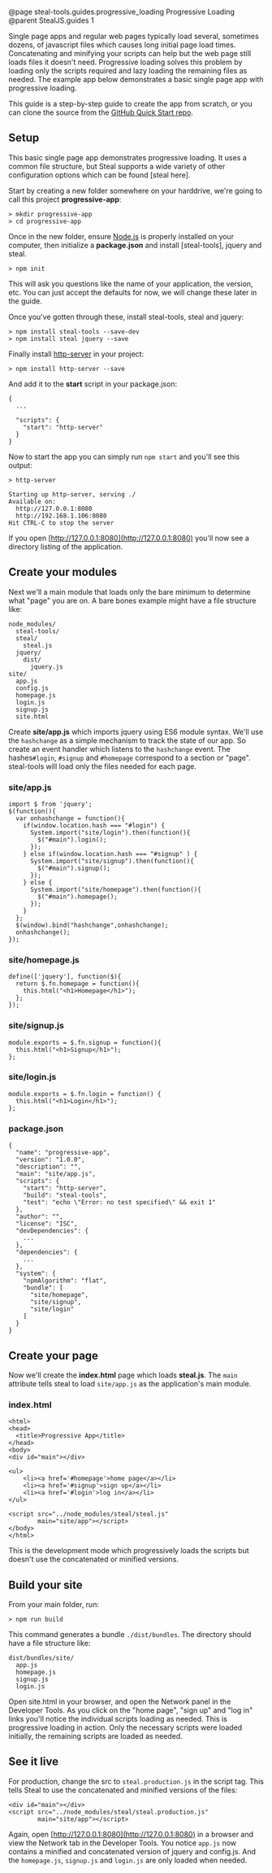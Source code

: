 @page steal-tools.guides.progressive_loading Progressive Loading
@parent StealJS.guides 1

Single page apps and regular web pages typically load several, sometimes dozens, of javascript files which causes long initial page load times.
Concatenating and minifying your scripts can help but the web page still loads files it doesn't need. Progressive loading solves this problem by loading only the scripts required and lazy loading the remaining files as needed. The example app below demonstrates a basic single page app with progressive loading.

This guide is a step-by-step guide to create the app from scratch, or you can clone the source from the [GitHub Quick Start repo](https://github.com/stealjs/progressive-loading).

## Setup

This basic single page app demonstrates progressive loading. It uses a common file structure, but Steal supports a wide variety of other configuration options which can be found [steal here].

Start by creating a new folder somewhere on your harddrive, we're going to call this project **progressive-app**:

    > mkdir progressive-app
    > cd progressive-app

Once in the new folder, ensure [Node.js](http://nodejs.org/) is properly installed on your computer, then initialize a **package.json** and install [steal-tools], jquery and steal.

	> npm init

This will ask you questions like the name of your application, the version, etc. You can just accept the defaults for now, we will change these later in the guide.

Once you've gotten through these, install steal-tools, steal and jquery:

	> npm install steal-tools --save-dev
	> npm install steal jquery --save

Finally install [http-server](https://www.npmjs.com/package/http-server) in your project:

    > npm install http-server --save

And add it to the **start** script in your package.json:

```
{
  ...

  "scripts": {
    "start": "http-server"
  }
}
```

Now to start the app you can simply run `npm start` and you'll see this output:

```
> http-server

Starting up http-server, serving ./
Available on:
  http://127.0.0.1:8080
  http://192.168.1.106:8080
Hit CTRL-C to stop the server
```

If you open [http://127.0.0.1:8080](http://127.0.0.1:8080) you'll now see a directory listing of the application.

## Create your modules

Next we'll a main module that loads only the bare minimum to determine what "page" you are on. A bare bones example might have a file structure like:

    node_modules/
      steal-tools/
      steal/
        steal.js
      jquery/
        dist/
          jquery.js
    site/
      app.js
      config.js
      homepage.js
      login.js
      signup.js
      site.html


Create **site/app.js** which imports jquery using ES6 module syntax. We'll use the `hashchange` as a simple mechanism to
track the state of our app. So create an event handler which listens to the `hashchange` event. The hashes`#login`, `#signup` and `#homepage` correspond to a section or "page". steal-tools will load only the files needed for each page.

### site/app.js

	import $ from 'jquery';
	$(function(){
	  var onhashchange = function(){
		if(window.location.hash === "#login") {
		  System.import("site/login").then(function(){
			$("#main").login();
		  });
		} else if(window.location.hash === "#signup" ) {
		  System.import("site/signup").then(function(){
			$("#main").signup();
		  });
		} else {
		  System.import("site/homepage").then(function(){
			$("#main").homepage();
		  });
		}
	  };
	  $(window).bind("hashchange",onhashchange);
	  onhashchange();
	});

### site/homepage.js

	define(['jquery'], function($){
	  return $.fn.homepage = function(){
		this.html("<h1>Homepage</h1>");
	  };
	});
    
### site/signup.js

	module.exports = $.fn.signup = function(){
	  this.html("<h1>Signup</h1>");
	};

### site/login.js

	module.exports = $.fn.login = function() {
	  this.html("<h1>Login</h1>");
	};

### package.json

```
{
  "name": "progressive-app",
  "version": "1.0.0",
  "description": "",
  "main": "site/app.js",
  "scripts": {
    "start": "http-server",
    "build": "steal-tools",
    "test": "echo \"Error: no test specified\" && exit 1"
  },
  "author": "",
  "license": "ISC",
  "devDependencies": {
    ...
  },
  "dependencies": {
	...
  },
  "system": {
    "npmAlgorithm": "flat",
    "bundle": [
      "site/homepage",
      "site/signup",
      "site/login"
    ]
  }
}
```

## Create your page

Now we'll create the **index.html** page which loads **steal.js**. The `main` attribute tells steal to load `site/app.js` as the application's main module.

### index.html
    
    <html>
    <head>
	  <title>Progressive App</title>
	</head>
	<body>
	<div id="main"></div>

	<ul>
		<li><a href='#homepage'>home page</a></li>
		<li><a href='#signup'>sign up</a></li>
		<li><a href='#login'>log in</a></li>
	</ul>

	<script src="../node_modules/steal/steal.js"
			main="site/app"></script>
    </body>
	</html>

This is the development mode which progressively loads the scripts but doesn't use the concatenated or minified versions.

## Build your site

From your main folder, run:

    > npm run build

This command generates a bundle `./dist/bundles`. The directory should have a file structure like:

    dist/bundles/site/
      app.js
      homepage.js
      signup.js
      login.js

Open site.html in your browser, and open the Network panel in the Developer Tools. As you click on the "home page", "sign up" and "log in" links you'll notice the individual scripts loading as needed. This is progressive loading in action. Only the necessary scripts were loaded initially, the remaining scripts are loaded as needed.

## See it live

For production, change the src to `steal.production.js` in the script tag. This tells Steal to use the concatenated and minified versions of the files:

    <div id="main"></div>
    <script src="../node_modules/steal/steal.production.js"
            main="site/app"></script>

Again, open [http://127.0.0.1:8080](http://127.0.0.1:8080) in a browser and view the Network tab in the Developer Tools. You notice `app.js` now contains a minified and concatenated version of jquery and config.js. And the `homepage.js`, `signup.js` and `login.js` are only loaded when needed.
